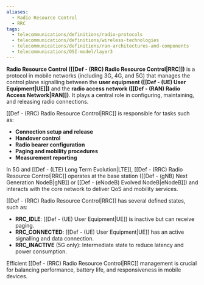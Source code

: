 ```yaml
---
aliases:
  - Radio Resource Control
  - RRC
tags:
  - telecommunications/definitions/radio-protocols
  - telecommunications/definitions/wireless-technologies
  - telecommunications/definitions/ran-architectures-and-components
  - telecommunications/OSI-model/layer3
---
```


**Radio Resource Control ([[Def - (RRC) Radio Resource Control|RRC]])** is a protocol in mobile networks (including 3G, 4G, and 5G) that manages the control plane signalling between the **user equipment ([[Def - (UE) User Equipment|UE]])** and the **radio access network ([[Def - (RAN) Radio Access Network|RAN]])**. It plays a central role in configuring, maintaining, and releasing radio connections.

[[Def - (RRC) Radio Resource Control|RRC]] is responsible for tasks such as:
- **Connection setup and release**
- **Handover control**
- **Radio bearer configuration**
- **Paging and mobility procedures**
- **Measurement reporting**

In 5G and [[Def - (LTE) Long Term Evolution|LTE]], [[Def - (RRC) Radio Resource Control|RRC]] operates at the base station ([[Def - (gNB) Next Generation NodeB|gNB]] or [[Def - (eNodeB) Evolved NodeB|eNodeB]]) and interacts with the core network to deliver QoS and mobility services.

[[Def - (RRC) Radio Resource Control|RRC]] has several defined states, such as:
- **RRC_IDLE**: [[Def - (UE) User Equipment|UE]] is inactive but can receive paging.
- **RRC_CONNECTED**: [[Def - (UE) User Equipment|UE]] has an active signalling and data connection.
- **RRC_INACTIVE** (5G only): Intermediate state to reduce latency and power consumption.

Efficient [[Def - (RRC) Radio Resource Control|RRC]] management is crucial for balancing performance, battery life, and responsiveness in mobile devices.
